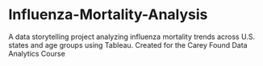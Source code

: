 # Influenza-Mortality-Analysis
A data storytelling project analyzing influenza mortality trends across U.S. states and age groups using Tableau. Created for the Carey Found Data Analytics Course
